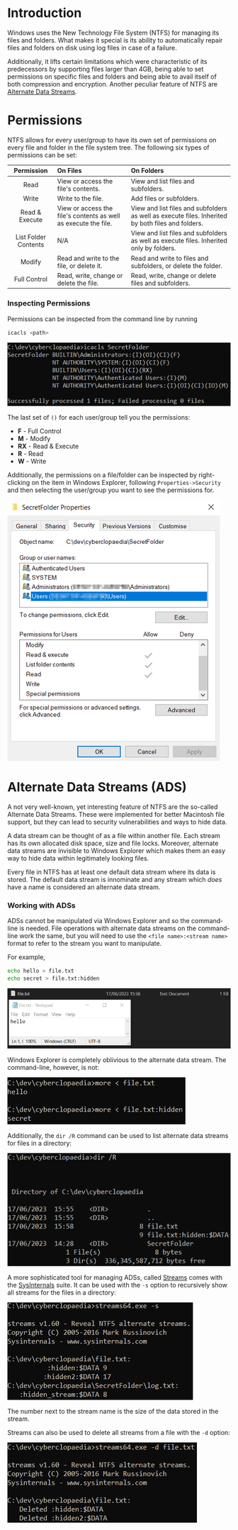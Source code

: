 # Introduction

Windows uses the New Technology File System (NTFS) for managing its files and folders. What makes it special is its ability to automatically repair files and folders on disk using log files in case of a failure.

Additionally, it lifts certain limitations which were characteristic of its predecessors by supporting files larger than 4GB, being able to set permissions on specific files and folders and being able to avail itself of both compression and encryption. Another peculiar feature of NTFS are [Alternate Data Streams](#alternate-data-streams-ads).

# Permissions

NTFS allows for every user/group to have its own set of permissions on every file and folder in the file system tree. The following six types of permissions can be set:

|Permission|On Files|On Folders|
|:-----:|:----|:---|
|Read|View or access the file's contents.|View and list files and subfolders.|
|Write|Write to the file.|Add files or subfolders.|
|Read & Execute|View or access the file's contents as well as execute the file.|View and list files and subfolders as well as execute files. Inherited by both files and folders.|
|List Folder Contents|N/A|View and list files and subfolders as well as execute files. Inherited only by folders.|
|Modify|Read and write to the file, or delete it.|Read and write to files and subfolders, or delete the folder.|
|Full Control|Read, write, change or delete the file.|Read, write, change or delete files and subfolders.|

### Inspecting Permissions

Permissions can be inspected from the command line by running
```powershell
icacls <path>
```

![](Resources/Images/File%20System/icacls%20Inspect%20Permissions.png)

The last set of `()` for each user/group tell you the permissions:
- **F** - Full Control
- **M** - Modify
- **RX** - Read & Execute
- **R** - Read
- **W** - Write

Additionally, the permissions on a file/folder can be inspected by right-clicking on the item in Windows Explorer, following `Properties->Security` and then selecting the user/group you want to see the permissions for.

![](Resources/Images/File%20System/Inspect%20Folder%20Permissions.png)

# Alternate Data Streams (ADS)

A not very well-known, yet interesting feature of NTFS are the so-called Alternate Data Streams. These were implemented for better Macintosh file support, but they can lead to security vulnerabilities and ways to hide data.

A data stream can be thought of as a file within another file. Each stream has its own allocated disk space, size and file locks. Moreover, alternate data streams are invisible to Windows Explorer which makes them an easy way to hide data within legitimately looking files.

Every file in NTFS has at least one default data stream where its data is stored. The default data stream is innominate and any stream which *does* have a name is considered an alternate data stream.

### Working with ADSs

ADSs cannot be manipulated via Windows Explorer and so the command-line is needed. File operations with alternate data streams on the command-line work the same, but you will need to use the `<file name>:<stream name>` format to refer to the stream you want to manipulate.

For example, 

```bash
echo hello > file.txt
echo secret > file.txt:hidden
```

![](Resources/Images/File%20System/Oblivious%20Windows%20Explorer.png)

Windows Explorer is completely oblivious to the alternate data stream. The command-line, however, is not:

![](Resources/Images/File%20System/Read%20ADS.png)

Additionally, the `dir /R` command can be used to list alternate data streams for files in a directory:

![](Resources/Images/File%20System/Show%20ADSs.png)

A more sophisticated tool for managing ADSs, called [Streams](https://learn.microsoft.com/en-us/sysinternals/downloads/streams) comes with the [SysInternals](https://learn.microsoft.com/en-us/sysinternals/) suite. It can be used with the `-s` option to recursively show all streams for the files in a directory:

![](Resources/Images/File%20System/Streams%20Recurse%20Folders.png)

The number next to the stream name is the size of the data stored in the stream.

Streams can also be used to delete all streams from a file with the `-d` option:

![](Resources/Images/File%20System/Delete%20All%20Streams.png)
